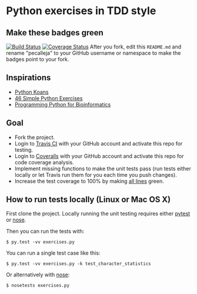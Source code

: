 # Python exercises in TDD style

## Make these badges green

[![Build Status](https://www.travis-ci.com/pecalleja/python-tdd-exercises.svg?branch=master)](https://travis-ci.com/pecalleja/python-tdd-exercises/builds)
[![Coverage Status](https://coveralls.io/repos/github/pecalleja/python-tdd-exercises/badge.svg?branch=master)](https://coveralls.io/github/pecalleja/python-tdd-exercises?branch=master)
After you fork, edit this `README.md` and rename "pecalleja" to your GitHub username
or namespace to make the badges point to your fork.


## Inspirations

- [Python Koans](https://github.com/gregmalcolm/python_koans)
- [46 Simple Python Exercises](http://www.ling.gu.se/~lager/python_exercises.html)
- [Programming Python for Bioinformatics](http://homepages.stca.herts.ac.uk/~comqdp1/BioInf/)


## Goal

- Fork the project.
- Login to [Travis CI](https://travis-ci.org) with your GitHub account and activate this repo for testing.
- Login to [Coveralls](https://coveralls.io) with your GitHub account and activate this repo for code coverage analysis.
- Implement missing functions to make the unit tests pass (run tests either locally or let Travis run them for you each time you push changes).
- Increase the test coverage to 100% by making [all lines](https://coveralls.io/r/pecalleja/python-tdd-exercises?branch=master) green.


## How to run tests locally (Linux or Mac OS X)

First clone the project. Locally running the unit testing
requires either [pytest](http://pytest.org)
or [nose](https://nose.readthedocs.org).

Then you can run the tests with:
```
$ py.test -vv exercises.py
```

You can run a single test case like this:
```
$ py.test -vv exercises.py -k test_character_statistics
```

Or alternatively with [nose](https://nose.readthedocs.org):
```
$ nosetests exercises.py
```
